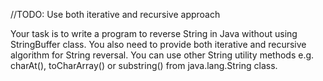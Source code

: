 //TODO: Use both iterative and recursive approach

Your task is to write a program to reverse String in Java without using StringBuffer class. You also need to provide both iterative and recursive algorithm for String reversal. You can use other String utility methods e.g. charAt(), toCharArray() or substring() from java.lang.String class.
